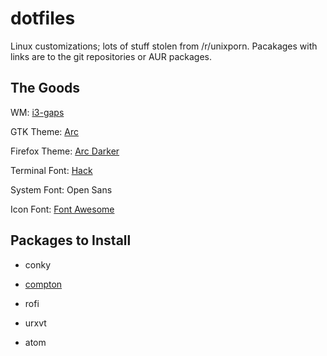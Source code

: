 dotfiles
========
Linux customizations; lots of stuff stolen from /r/unixporn. Pacakages with links are to the git repositories or AUR packages.

The Goods
---------

WM: [i3-gaps](https://aur.archlinux.org/i3-gaps-git.git)

GTK Theme: [Arc](https://github.com/horst3180/Arc-theme.git)

Firefox Theme: [Arc Darker](https://addons.mozilla.org/En-us/firefox/addon/arc-darker-theme/)

Terminal Font: [Hack](https://aur.archlinux.org/otf-hack.git)

System Font: Open Sans

Icon Font: [Font Awesome](https://aur.archlinux.org/ttf-font-awesome.git)

Packages to Install
-------------------

* conky

* [compton](https://aur.archlinux.org/compton.git)

* rofi

* urxvt

* atom
